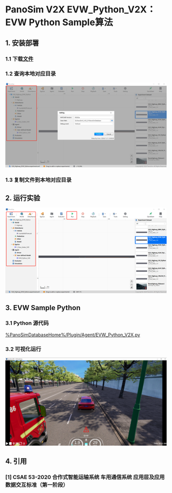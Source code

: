 # PanoSim V2X EVW_Python_V2X：EVW Python Sample算法

## 1. 安装部署

### 1.1 下载[文件](./PanoSimDatabase)

### 1.2 查询本地对应目录
![image](docs/images/folder.jpg)

### 1.3 复制文件到本地对应目录

## 2. 运行实验
![image](docs/images/open.jpg)


## 3. EVW Sample Python

### 3.1 Python 源代码
[%PanoSimDatabaseHome%/Plugin/Agent/EVW_Python_V2X.py](PanoSimDatabase/Plugin/Agent/EVW_Python_V2X.py)

### 3.2 可视化运行
![image](docs/images/visualization.jpg)

## 4. 引用
### [1] CSAE 53-2020 合作式智能运输系统 车用通信系统 应用层及应用数据交互标准（第一阶段）
